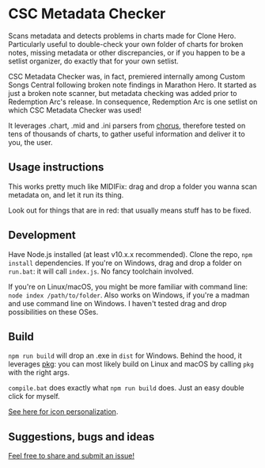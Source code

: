 # CSC Metadata Checker

Scans metadata and detects problems in charts made for Clone Hero. Particularly useful to double-check your own folder of charts for broken notes, missing metadata or other discrepancies, or if you happen to be a setlist organizer, do exactly that for your own setlist.

CSC Metadata Checker was, in fact, premiered internally among Custom Songs Central following broken note findings in Marathon Hero. It started as just a broken note scanner, but metadata checking was added prior to Redemption Arc's release. In consequence, Redemption Arc is one setlist on which CSC Metadata Checker was used!

It leverages .chart, .mid and .ini parsers from [chorus](https://github.com/Paturages/chorus), therefore tested on tens of thousands of charts, to gather useful information and deliver it to you, the user.

## Usage instructions

This works pretty much like MIDIFix: drag and drop a folder you wanna scan metadata on, and let it run its thing.

Look out for things that are in red: that usually means stuff has to be fixed.

## Development

Have Node.js installed (at least v10.x.x recommended). Clone the repo, `npm install` dependencies. If you're on Windows, drag and drop a folder on `run.bat`: it will call `index.js`. No fancy toolchain involved.

If you're on Linux/macOS, you might be more familiar with command line: `node index /path/to/folder`. Also works on Windows, if you're a madman and use command line on Windows. I haven't tested drag and drop possibilities on these OSes.

## Build

`npm run build` will drop an .exe in `dist` for Windows. Behind the hood, it leverages [pkg](https://github.com/zeit/pkg): you can most likely build on Linux and macOS by calling `pkg` with the right args.

`compile.bat` does exactly what `npm run build` does. Just an easy double click for myself.

[See here for icon personalization](https://github.com/nwjs/nw.js/wiki/Icons#windows).

## Suggestions, bugs and ideas

[Feel free to share and submit an issue!](https://github.com/Paturages/csc-metadata-checker/issues)